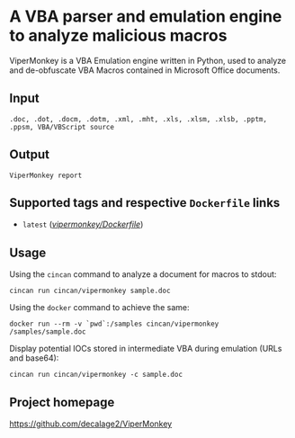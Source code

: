 # A VBA parser and emulation engine to analyze malicious macros

ViperMonkey is a VBA Emulation engine written in Python, used to analyze and
de-obfuscate VBA Macros contained in Microsoft Office documents.

## Input

```
.doc, .dot, .docm, .dotm, .xml, .mht, .xls, .xlsm, .xlsb, .pptm, .ppsm, VBA/VBScript source
```

## Output

```
ViperMonkey report
```

## Supported tags and respective `Dockerfile` links
* `latest` ([*vipermonkey/Dockerfile*](https://gitlab.com/CinCan/tools/blob/master/vipermonkey/Dockerfile))

## Usage

Using the `cincan` command to analyze a document for macros to stdout:

```
cincan run cincan/vipermonkey sample.doc
```

Using the `docker` command to achieve the same:

```
docker run --rm -v `pwd`:/samples cincan/vipermonkey /samples/sample.doc
```

Display potential IOCs stored in intermediate VBA during emulation (URLs and base64):

```
cincan run cincan/vipermonkey -c sample.doc
```

## Project homepage

https://github.com/decalage2/ViperMonkey
